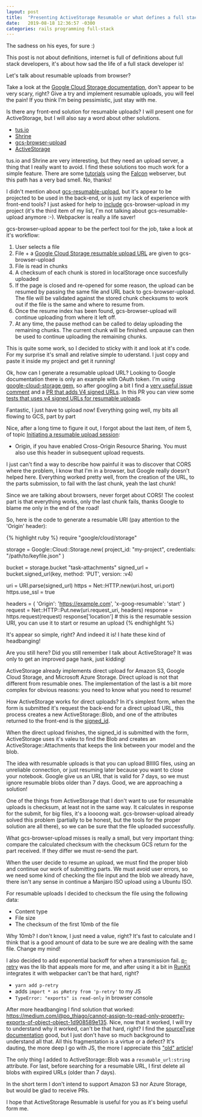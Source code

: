 ```yaml
---
layout: post
title:  "Presenting ActiveStorage Resumable or what defines a full stack developer?"
date:   2019-08-18 12:36:57 -0300
categories: rails programming full-stack
---
```

The sadness on his eyes, for sure :)

This post is not about definitions, internet is full of definitions about full stack developers, it's about how sad the
life of a full stack developer is!

Let's talk about resumable uploads from browser?

Take a look at the [Google Cloud Storage documentation](https://cloud.google.com/storage/docs/json_api/v1/how-tos/resumable-upload),
don't appear to be very scary, right? Give a try and implement resumable uploads, you will feel the pain! If you
think I'm being pessimistic, just stay with me.

Is there any front-end solution for resumable uploads? I will present one for ActiveStorage, but I will also say a word
about other solutions.

* [tus.io](https://tus.io/)
* [Shrine](https://github.com/shrinerb/shrine/wiki/Adding-Resumable-Uploads)
* [gcs-browser-upload](https://www.npmjs.com/package/gcs-browser-upload)
* [ActiveStorage](https://guides.rubyonrails.org/active_storage_overview.html)

tus.io and Shrine are very interesting, but they need an upload server, a thing that I really want to avoid. I find
these solutions too much work for a simple feature. There are some
[tutorials](https://github.com/janko/tus-ruby-server#streaming-web-server) using the
[Falcon](https://github.com/socketry/falcon) webserver, but this path has a very bad smell. No, thanks!

I didn't mention about [gcs-resumable-upload](https://github.com/googleapis/gcs-resumable-upload), but it's appear to be
projected to be used in the back-end, or is just my lack of experience with front-end tools? I just asked for help to
[include](https://stackoverflow.com/q/57532710/977201) gcs-browser-upload in my project (it's the third item of my list,
I'm not talking about gcs-resumable-upload anymore :-). Webpacker is really a life saver!

gcs-browser-upload appear to be the perfect tool for the job, take a look at it's workflow:

1. User selects a file
2. File + a [Google Cloud Storage resumable upload URL](https://cloud.google.com/storage/docs/json_api/v1/how-tos/upload#resumable) are given to gcs-browser-upload
3. File is read in chunks
4. A checksum of each chunk is stored in localStorage once succesfully uploaded
5. If the page is closed and re-opened for some reason, the upload can be resumed by passing the same file and URL back to gcs-browser-upload. The file will be validated against the stored chunk checksums to work out if the file is the same and where to resume from.
6. Once the resume index has been found, gcs-browser-upload will continue uploading from where it left off.
7. At any time, the pause method can be called to delay uploading the remaining chunks. The current chunk will be finished. unpause can then be used to continue uploading the remaining chunks.

This is quite some work, so I decided to sticky with it and look at it's code. For my surprise it's small and relative
simple to uderstand. I just copy and paste it inside my project and get it running!

Ok, how can I generate a resumable upload URL? Looking to Google documentation there is only an example with OAuth
token. I'm using [google-cloud-storage gem](https://rubygems.org/gems/google-cloud-storage), so after googling a bit
I find a [very useful issue comment](https://github.com/googleapis/google-cloud-ruby/issues/2024#issuecomment-379402604)
and a [PR that adds V4 signed URLs](https://github.com/googleapis/google-cloud-ruby/pull/3057). In this PR you can view
some [tests that uses v4 signed URLs for resumable uploads](https://github.com/googleapis/google-cloud-ruby/pull/3057/files#diff-56ad5b547c2baf68910ecdebce23288bR117).

Fantastic, I just have to upload now! Everything going well, my bits all flowing to GCS, part by part

Nice, after a long time to figure it out, I forgot about the last item, of item 5, of topic
[Initiating a resumable upload session](https://cloud.google.com/storage/docs/json_api/v1/how-tos/resumable-upload#start-resumable):

* Origin, if you have enabled Cross-Origin Resource Sharing. You must also use this header in subsequent upload requests.

I just can't find a way to describe how painful it was to discover that CORS where the problem, I know that I'm in a
browser, but Google really doesn't helped here. Everything worked pretty well, from the creation of the URL, to the
parts submission, to fail with the last chunk, yeah the last chunk! 

Since we are talking about browsers, never forget about CORS! The coolest part is that everything works, only the last
chunk fails, thanks Google to blame me only in the end of the road!

So, here is the code to generate a resumable URI (pay attention to the 'Origin' header):

{% highlight ruby %}
require "google/cloud/storage"

storage = Google::Cloud::Storage.new(
  project_id: "my-project",
  credentials: "/path/to/keyfile.json"
)

bucket = storage.bucket "task-attachments"
signed_url = bucket.signed_url(key, method: 'PUT', version: :v4)

uri = URI.parse(signed_url)
https = Net::HTTP.new(uri.host, uri.port)
https.use_ssl = true

headers = {
  'Origin': 'https://example.com',
  'x-goog-resumable': 'start'
}
request = Net::HTTP::Put.new(uri.request_uri, headers)
response = https.request(request)
response['location'] # this is the resumable session URI, you can use it to start or resume an upload
{% endhighlight %}

It's appear so simple, right? And indeed it is! I hate these kind of headbanging!

Are you still here? Did you still remember I talk about ActiveStorage? It was only to get an improved page hank, just
kidding!

ActiveStorage already implements direct upload for Amazon S3, Google Cloud Storage, and Microsoft Azure Storage. Direct
upload is not that different from resumable ones. The implementation of the last is a bit more complex for obvious
reasons: you need to know what you need to resume!

How ActiveStorage works for direct uploads? In it's simplest form, when the form is submitted it's request the back-end
for a direct upload URL, this process creates a new ActiveStorage::Blob, and one of the attributes returned to the
front-end is the [signed_id](https://api.rubyonrails.org/classes/ActiveStorage/Blob.html#method-i-signed_id).

When the direct upload finishes, the signed_id is submitted with the form, ActiveStorage uses it's valeu to find the
Blob and creates an ActiveStorage::Attachments that keeps the link between your model and the blob.

The idea with resumable uploads is that you can upload BIIIIG files, using an unreliable connection, or just resuming
later because you want to close your notebook. Google give us an URL that is valid for 7 days, so we must ignore
resumable blobs older than 7 days. Good, we are approaching a solution!

One of the things from ActiveStorage that I don't want to use for resumable uploads is checksum, at least not in the
same way. It calculates in response for the submit, for big files, it's a loooong wait. gcs-browser-upload already
solved this problem (partially to be honest, but the tools for the proper solution are all there), so we can be sure
that the file uploaded successfully.

What gcs-browser-upload misses is really a small, but very important thing: compare the calculated checksum with the
checksum GCS return for the part received. If they differ we must re-send the part.

When the user decide to resume an upload, we must find the proper blob and continue our work of submitting parts. We
must avoid user errors, so we need some kind of checking the file input and the blob we already have, there isn't any
sense in continue a Manjaro ISO upload using a Ubuntu ISO.

For resumable uploads I decided to checksum the file using the following data:

* Content type
* File size
* The checksum of the first 10mb of the file

Why 10mb? I don't know, I just need a value, right? It's fast to calculate and I think that is a good amount of data to
be sure we are dealing with the same file. Change my mind!

I also decided to add exponential backoff for when a transmission fail. [p-retry](https://www.npmjs.com/package/p-retry)
was the lib that appeals more for me, and after using it a bit in [RunKit](https://npm.runkit.com/p-retry) integrates it
with webpacker can't be that hard, right?

* `yarn add p-retry`
* adds `import * as pRetry from 'p-retry'` to my JS
* `TypeError: "exports" is read-only` in browser console

After more headbanging I find solution that worked: https://medium.com/@po_thiago/cannot-assign-to-read-only-property-exports-of-object-object-1d908589e135. Nice, now that it worked, I will try to
understand why it worked, can't be that hard, right? I find the
[sourceType documentation](https://babeljs.io/docs/en/options#sourcetype) good, but I just don't have so much background
to understand all that. All this fragmentation is a virtue or a defect? It's dauting, the more deep I go with JS, the
more I appreciate this ["old" article](https://hackernoon.com/how-it-feels-to-learn-javascript-in-2016-d3a717dd577f)!

The only thing I added to ActiveStorage::Blob was a `resumable_url:string` attribute. For last, before searching for a
resumable URL, I first delete all blobs with expired URLs (older than 7 days).

In the short term I don't intend to support Amazon S3 nor Azure Storage, but would be glad to receive PRs.

I hope that ActiveStorage Resumable is useful for you as it's being useful form me.
